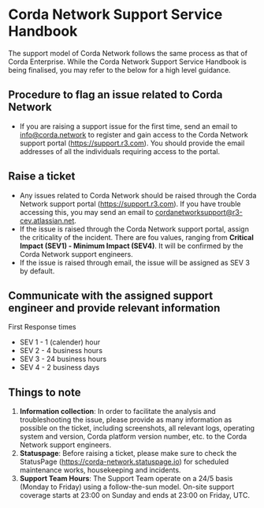 # Corda Network Support Service Handbook

The support model of Corda Network follows the same process as that of Corda Enterprise. 
While the Corda Network Support Service Handbook is being finalised, you may refer to the below for a high level guidance.

## Procedure to flag an issue related to Corda Network
* If you are raising a support issue for the first time, send an email to info@corda.network to register and gain access to the Corda Network support portal (https://support.r3.com). You should provide the email addresses of all the individuals requiring access to the portal.

## Raise a ticket
* Any issues related to Corda Network should be raised through the Corda Network support portal (https://support.r3.com). If you have trouble accessing this, you may send an email to cordanetworksupport@r3-cev.atlassian.net. 
* If the issue is raised through the Corda Network support portal, assign the criticality of the incident. There are fou values, ranging from **Critical Impact (SEV1) - Minimum Impact (SEV4)**. It will be confirmed by the Corda Network support engineers.
* If the issue is raised through email, the issue will be assigned as SEV 3 by default.

## Communicate with the assigned support engineer and provide relevant information 

First Response times
* SEV 1 - 1 (calender) hour
* SEV 2 - 4 business hours
* SEV 3 - 24 business hours
* SEV 4 - 2 business days
	
## Things to note
1. **Information collection**: In order to facilitate the analysis and troubleshooting the issue, please provide as many information as possible on the ticket, including screenshots, all relevant logs, operating system and version, Corda platform version number, etc. to the Corda Network support engineers.
2. **Statuspage**: Before raising a ticket, please make sure to check the StatusPage (https://corda-network.statuspage.io) for scheduled maintenance works, housekeeping and incidents.
3. **Support Team Hours**: The Support Team operate on a 24/5 basis (Monday to Friday) using a follow-the-sun model. On-site support coverage starts at 23:00 on Sunday and ends at 23:00 on Friday, UTC. 

